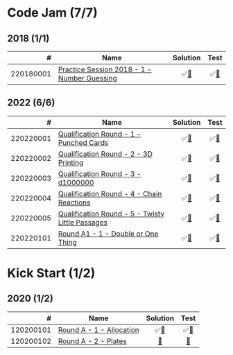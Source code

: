 # Code Jam (7/7)

## 2018 (1/1)

|         # | Name                                                     | Solution                              | Test                               |
|----------:|----------------------------------------------------------|:-------------------------------------:|:----------------------------------:|
| 220180001 | [Practice Session 2018 - 1 - Number Guessing][220180001] | &#9989;[&#128190;][220180001solution] | &#9989;[&#128190;][220180001tests] |

[220180001]: https://codingcompetitions.withgoogle.com/codejam/round/0000000000000130/0000000000000523

[220180001solution]: src/main/java/org/ck/codingcompetitions/codejam/year2018/practice/problem1/Solution.java

[220180001tests]: src/test/java/org/ck/codingcompetitions/codejam/year2018/practice/problem1/SolutionTest.java


## 2022 (6/6)

|         # | Name                                                          | Solution                              | Test                               |
|----------:|---------------------------------------------------------------|:-------------------------------------:|:----------------------------------:|
| 220220001 | [Qualification Round - 1 - Punched Cards][220220001]          | &#9989;[&#128190;][220220001solution] | &#9989;[&#128190;][220220001tests] |
| 220220002 | [Qualification Round - 2 - 3D Printing][220220002]            | &#9989;[&#128190;][220220002solution] | &#9989;[&#128190;][220220002tests] |
| 220220003 | [Qualification Round - 3 - d1000000][220220003]               | &#9989;[&#128190;][220220003solution] | &#9989;[&#128190;][220220003tests] |
| 220220004 | [Qualification Round - 4 - Chain Reactions][220220004]        | &#9989;[&#128190;][220220004solution] | &#9989;[&#128190;][220220004tests] |
| 220220005 | [Qualification Round - 5 - Twisty Little Passages][220220005] | &#9989;[&#128190;][220220005solution] | &#9989;[&#128190;][220220005tests] |
| 220220101 | [Round A1 - 1 - Double or One Thing][220220101]               | &#9989;[&#128190;][220220101solution] | &#9989;[&#128190;][220220101tests] |

[220220001]: https://codingcompetitions.withgoogle.com/codejam/round/0000000000876ff1/0000000000a4621b
[220220002]: https://codingcompetitions.withgoogle.com/codejam/round/0000000000876ff1/0000000000a4672b
[220220003]: https://codingcompetitions.withgoogle.com/codejam/round/0000000000876ff1/0000000000a46471
[220220004]: https://codingcompetitions.withgoogle.com/codejam/round/0000000000876ff1/0000000000a45ef7
[220220005]: https://codingcompetitions.withgoogle.com/codejam/round/0000000000876ff1/0000000000a45fc0
[220220101]: https://codingcompetitions.withgoogle.com/codejam/round/0000000000877ba5/0000000000aa8e9c

[220220001solution]: src/main/java/org/ck/codingcompetitions/codejam/year2022/qualification/problem1/Solution.java
[220220002solution]: src/main/java/org/ck/codingcompetitions/codejam/year2022/qualification/problem2/Solution.java
[220220003solution]: src/main/java/org/ck/codingcompetitions/codejam/year2022/qualification/problem3/Solution.java
[220220004solution]: src/main/java/org/ck/codingcompetitions/codejam/year2022/qualification/problem4/Solution.java
[220220005solution]: src/main/java/org/ck/codingcompetitions/codejam/year2022/qualification/problem5/Solution.java
[220220101solution]: src/main/java/org/ck/codingcompetitions/codejam/year2022/round1a/problem1/Solution.java

[220220001tests]: src/test/java/org/ck/codingcompetitions/codejam/year2022/qualification/problem1/SolutionTest.java
[220220002tests]: src/test/java/org/ck/codingcompetitions/codejam/year2022/qualification/problem2/SolutionTest.java
[220220003tests]: src/test/java/org/ck/codingcompetitions/codejam/year2022/qualification/problem3/SolutionTest.java
[220220004tests]: src/test/java/org/ck/codingcompetitions/codejam/year2022/qualification/problem4/SolutionTest.java
[220220005tests]: src/test/java/org/ck/codingcompetitions/codejam/year2022/qualification/problem5/SolutionTest.java
[220220101tests]: src/test/java/org/ck/codingcompetitions/codejam/year2022/round1a/problem1/SolutionTest.java

# Kick Start (1/2)

## 2020 (1/2)

|         # | Name                                  | Solution                              | Test                               |
|----------:|---------------------------------------|:-------------------------------------:|:----------------------------------:|
| 120200101 | [Round A - 1 - Allocation][120200101] | &#9989;[&#128190;][120200101solution] | &#9989;[&#128190;][120200101tests] |
| 120200102 | [Round A - 2 - Plates][120200102]     | [&#128190;][120200102solution]        | [&#128190;][120200102tests]        |

[120200101]: https://codingcompetitions.withgoogle.com/kickstart/round/000000000019ffc7/00000000001d3f56
[120200102]: https://codingcompetitions.withgoogle.com/kickstart/round/000000000019ffc7/00000000001d40bb

[120200101solution]: src/main/java/org/ck/codingcompetitions/kickstart/year2020/rounda/problem1/Solution.java
[120200102solution]: src/main/java/org/ck/codingcompetitions/kickstart/year2020/rounda/problem2/Solution.java

[120200101tests]: src/test/java/org/ck/codingcompetitions/kickstart/year2020/rounda/problem1/SolutionTest.java
[120200102tests]: src/test/java/org/ck/codingcompetitions/kickstart/year2020/rounda/problem2/SolutionTest.java


